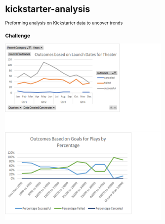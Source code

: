 # kickstarter-analysis
Preforming analysis on Kickstarter data to uncover trends
### Challenge
![Outcomes based on Launch Date for Theater](https://github.com/RudyR32/kickstarter-analysis/blob/master/Outcomes%20based%20on%20Launch%20Date%20for%20Theater.png)
![Outcomes based on Goals for Play by Percentage](https://github.com/RudyR32/kickstarter-analysis/blob/master/Outcomes%20based%20on%20Goals%20Plays%20by%20Percentage.png)
